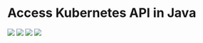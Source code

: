 # Access Kubernetes API in Java

[![](https://img.shields.io/badge/JCConf-2021-red)](https://jcconf.tw/2021/)
[![](https://img.shields.io/badge/speakerdeck-Shihyu%20Ho-brightgreen)](https://speakerdeck.com/shihyuho)
[![](https://img.shields.io/badge/slideshare-Matt%20Ho-blue)](https://www.slideshare.net/MattHo2)
[![](https://img.shields.io/badge/.%2Fdocs-pdf-yellow)](./docs)
